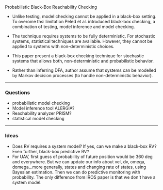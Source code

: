 Probabilistic Black-Box Reachability Checking

- Unlike testing, model checking cannot be applied in a black-box setting. To overome thsi limitation Peled et al. introduced black-box checking, a combination of testing, model inference and model checking.
- The technique requires systems to be fully deterministic. For stochastic systems, statistical techniques are available. However, they cannot be applied to systems with non-deterministic choices. 
- This paper present a black-box checking technique for stochastic systems that allows both, non-deterministic and probabilistic behavior.

- Rather than inferring DFA, author assume that systems can be modelled by Markov decision processes (to handle non-deterministic behavior).

---------
### Questions
- probabilistic model checking
- Model inference tool ALERGIA?
- Reachability analyzer PRISM?
- statistical model checking

---------
### Ideas
- Does RV requires a system model? If yes, can we make a black-box RV? Even further, black-box predictive RV?
- For UAV, first guess of probability of future position would be 360 deg and everywhere. But we can update our info about vel, dv, omega, domega...more generally, states and changing rate of states, using Bayesian estimation. Then we can do predictive monitoring with probability. The only difference from IROS paper is that we don't have a system model.